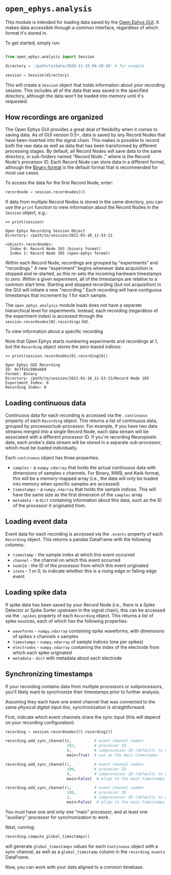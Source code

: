 # `open_ephys.analysis`

This module is intended for loading data saved by the [Open Ephys GUI](https://open-ephys.org/gui). It makes data accessible through a common interface, regardless of which format it's stored in.

To get started, simply run:

```python

from open_ephys.analysis import Session

directory = '/path/to/data/2020-11-10_09-28-30' # for example

session = Session(directory)
```

This will create a `Session` object that holds information about your recording session. This includes all of the data that was saved in the specified directory, although the data won't be loaded into memory until it's requested.

## How recordings are organized

The Open Ephys GUI provides a great deal of flexibility when it comes to saving data. As of GUI version 0.5+, data is saved by any Record Nodes that have been inserted into the signal chain. This makes is possible to record both the raw data as well as data that has been transformed by different processing stages. By default, all Record Nodes will save data to the same directory, in sub-folders named "Record Node <ID>," where <ID> is the Record Node's processor ID. Each Record Node can store data in a different format, although the [Binary format](https://open-ephys.github.io/gui-docs/User-Manual/Recording-data/Binary-format.html) is the default format that is recommended for most use cases.

To access the data for the first Record Node, enter:

```python
recordnode = session.recordnodes[0]
```

If data from multiple Record Nodes is stored in the same directory, you can use the `print` function to view information about the Record Nodes in the `Session` object, e.g.:

```
>> print(session)

Open Ephys Recording Session Object
Directory: /path/to/session/2021-01-10_11-53-13

<object>.recordnodes:
  Index 0: Record Node 103 (binary format)
  Index 1: Record Node 105 (open-ephys format)

```

Within each Record Node, recordings are grouped by "experiments" and "recordings." A new "experiment" begins whenever data acquisition is stopped and re-started, as this re-sets the incoming hardware timestamps to zero. Within a given experiment, all of the timestamps are relative to a common start time. Starting and stopped recording (but not acquisition) in the GUI will initiate a new "recording." Each recording will have contiguous timestamps that increment by 1 for each sample.

The `open_ephys.analysis` module loads does not have a separate hierarchical level for experiments. Instead, each recording (regardless of the experiment index) is accessed through the `session.recordnodes[N].recordings` list.

To view information about a specific recording

Note that Open Ephys starts numbering experiments and recordings at 1, but the `Recording` object stores the zero-based indices:

```
>> print(session.recordnodes[0].recording[0])

Open Ephys GUI Recording
ID: 0x7fe5c80babb0
Format: Binary
Directory: /path/to/session/2021-01-10_11-53-13/Record Node 103
Experiment Index: 0
Recording Index: 0

```

## Loading continuous data

Continuous data for each recording is accessed via the `.continuous` property of each `Recording` object. This returns a list of continuous data, grouped by processor/sub-processor. For example, if you have two data streams merged into a single Record Node, each data stream will be associated with a different processor ID. If you're recording Neuropixels data, each probe's data stream will be stored in a separate sub-processor, which must be loaded individually.

Each `continuous` object has three properties:

- `samples` - a `numpy.ndarray` that holds the actual continuous data with dimensions of samples x channels. For Binary, NWB, and Kwik format, this will be a memory-mapped array (i.e., the data will only be loaded into memory when specific samples are accessed)
- `timestamps` - a `numpy.ndarray` that holds the sample indices. This will have the same size as the first dimension of the `samples` array
- `metadata` - a `dict` containing information about this data, such as the ID of the processor it originated from.


## Loading event data

Event data for each recording is accessed via the `.events` property of each `Recording` object. This returns a pandas DataFrame with the following columns:

- `timestamp` - the sample index at which this event occurred
- `channel` - the channel on which this event occurred
- `nodeId` - the ID of the processor from which this event originated
- `state` - 1 or 0, to indicate whether this is a rising edge or falling edge event


## Loading spike data

If spike data has been saved by your Record Node (i.e., there is a Spike Detector or Spike Sorter upstream in the signal chain), this can be accessed via the `.spikes` property of each `Recording` object. This returns a list of spike sources, each of which has the following properties:

- `waveforms` - `numpy.ndarray` containing spike waveforms, with dimensions of spikes x channels x samples
- `timestamps` - `numpy.ndarray` of sample indices (one per spikes)
- `electrodes` - `numpy.ndarray` containing the index of the electrode from which each spike originated
- `metadata` - `dict` with metadata about each electrode


## Synchronizing timestamps

If your recording contains data from multiple processors or subprocessors, you'll likely want to synchronize their timestamps prior to further analysis.

Assuming they each have one event channel that was connected to the same *physical digital input line*, synchronization is straightforward.

First, indicate which event channels share the sync input (this will depend on your recording configuration):

```python
recording = session.recordnodes[0].recording[0]

recording.add_sync_channel(8,          # event channel number
                           102,        # processor ID
                           0,          # subprocessor ID (defaults to 0)
                           main=True)  # use as the main timestamps

recording.add_sync_channel(1,          # event channel number
                           100,        # processor ID
                           0,          # subprocessor ID (defaults to 0)
                           main=False)  # align to the main timestamps

recording.add_sync_channel(1,          # event channel number
                           100,        # processor ID
                           1,          # subprocessor ID (defaults to 0)
                           main=False)  # align to the main timestamps
```

You must have one and only one "main" processor, and at least one "auxiliary" processor for synchronization to work.

Next, running:

```python
recording.compute_global_timestamps()
```

will generate `global_timestamps` values for each `Continuous` object with a sync channel, as well as a `global_timestamp` column in the `recording.events` DataFrame.

Now, you can work with your data aligned to a common timebase.



